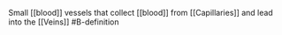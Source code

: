 Small [[blood]] vessels that collect [[blood]] from [[Capillaries]] and lead into the [[Veins]]
#B-definition 